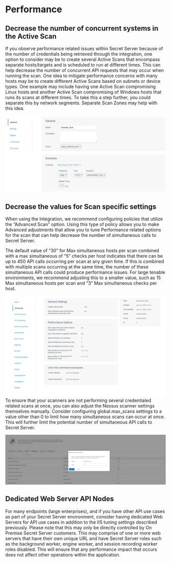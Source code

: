 [title]: # (Performance)
[tags]: # (performance)
[priority]: # (501)
# Performance

## Decrease the number of concurrent systems in the Active Scan

If you observe performance related issues within Secret Server because of the number of credentials being retrieved through the integration, one option to consider may be to create several Active Scans that encompass separate hosts/targets and is scheduled to run at different times. This can help decrease the number of concurrent API requests that may occur when running the scan. One idea to mitigate performance concerns with many hosts may be to create different Active Scans based on subnets or device types. One example may include having one Active Scan compromising Linux hosts and another Active Scan compromising of Windows hosts that runs its scans at different times.  To take this a step further, you could separate this by network segments. Separate Scan Zones may help with this idea.

   ![Scan](images/tenablesc15.png)
## Decrease the values for Scan specific settings

When using the Integration, we recommend configuring policies that utilize the “Advanced Scan” option. Using this type of policy allows you to make Advanced adjustments that allow you to tune Performance related options for the scan that can help decrease the number of simultaneous calls to Secret Server.

The default value of “30” for Max simultaneous hosts per scan combined with a max simultaneous of “5” checks per host indicates that there can be up to 450 API calls occurring per scan at any given time. If this is combined with multiple scans occurring at the same time, the number of these simultaneous API calls could produce performance issues. For large tenable environments, we recommend adjusting this to a smaller value, such as 15 Max simultaneous hosts per scan and “3” Max simultaneous checks per host.

   ![Scan](images/tenablesc16.png)
To ensure that your scanners are not performing several credentialed related scans at once, you can also adjust the Nessus scanner settings themselves manually. Consider configuring global.max_scans settings to a value other than 0 to limit how many simultaneous scans can occur at once. This will further limit the potential number of simultaneous API calls to Secret Server.

![Scan](images/tenablesc17.png)
## Dedicated Web Server API Nodes

For many endpoints (large enterprises), and if you have other API use cases as part of your Secret Server environment, consider having dedicated Web Servers for API use cases in addition to the IIS tuning settings described previously. Please note that this may only be directly controlled by On Premise Secret Server customers. This may comprise of one or more web servers that have their own unique URL and have Secret Server roles such as the background worker, engine worker, and session recording worker roles disabled. This will ensure that any performance impact that occurs does not affect other operations within the application.

